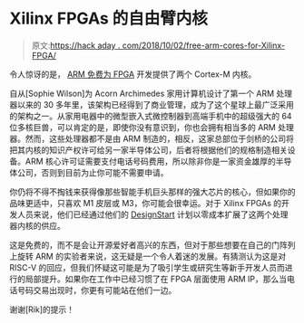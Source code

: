 # Xilinx FPGAs 的自由臂内核

> 原文:[https://hack aday . com/2018/10/02/free-arm-cores-for-Xilinx-FPGA/](https://hackaday.com/2018/10/02/free-arm-cores-for-xilinx-fpgas/)

令人惊讶的是， [ARM 免费为 FPGA](https://www.arm.com/company/news/2018/10/arm-expands-design-possibilities-with-free-cortex-m-processors-for-xilinx-fpgas) 开发提供了两个 Cortex-M 内核。

自从[Sophie Wilson]为 Acorn Archimedes 家用计算机设计了第一个 ARM 处理器以来的 30 多年里，该架构已经得到了商业管理，成为了这个星球上最广泛采用的架构之一。从家用电器中的微型嵌入式微控制器到高端手机中的超级强大的 64 位多核巨兽，可以肯定的是，即使你没有意识到，你也会拥有相当多的 ARM 处理器。然而，这些处理器都不是由 ARM 制造的，相反，这家总部位于剑桥的公司将把其内核的知识产权许可给另一家半导体公司，后者将根据他们的规格制造相关设备。ARM 核心许可证需要支付电话号码费用，所以除非你是一家资金雄厚的半导体公司，否则到目前为止你可能不需要申请。

你仍将不得不掏钱来获得像那些智能手机巨头那样的强大芯片的核心，但如果你的品味更适中，只喜欢 M1 皮层或 M3，你可能会很幸运。对于 Xilinx FPGAs 的开发人员来说，他们已经通过他们的 [DesignStart](https://www.arm.com/resources/designstart/designstart-fpga) 计划以零成本扩展了这两个处理器内核的供应。

这是免费的，而不是会让开源爱好者高兴的东西，但对于那些想要在自己的门阵列上旋转 ARM 的实验者来说，这无疑是一个令人着迷的发展。有猜测认为这是对 RISC-V 的回应，但我们怀疑这可能是为了吸引学生或研究生等新手开发人员而进行的局部提升。如果你在工作中已经习惯了在 FPGA 层面使用 ARM IP，那么当电话号码交易出现时，你更有可能站在他们一边。

谢谢[Rik]的提示！